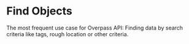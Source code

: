 Find Objects
============

The most frequent use case for Overpass API:
Finding data by search criteria like tags, rough location or other criteria.
